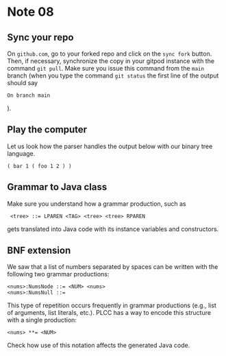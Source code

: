 # Note 08

## Sync your repo

On `github.com`, go to your forked repo and click on the `sync fork` button.
Then, if necessary, synchronize the copy in your gitpod instance with the
command `git pull`.  Make sure you issue this command from the `main` branch
(when you type the command `git status` the first line of the output should say

```
On branch main
```
).

## Play the computer

Let us look how the parser handles the output below with our binary tree
language.

```
( bar 1 ( foo 1 2 ) )
```

## Grammar to Java class

Make sure you understand how a grammar production, such as

```
 <tree> ::= LPAREN <TAG> <tree> <tree> RPAREN
```

gets translated into Java code with its instance variables and constructors.

## BNF extension

We saw that a list of numbers separated by spaces can be written with the
following two grammar productions:

```
<nums>:NumsNode ::= <NUM> <nums>
<nums>:NumsNull ::=
```

This type of repetition occurs frequently in grammar productions (e.g., list
of arguments, list literals, etc.).  PLCC has a way to encode this structure
with a single production:

```
<nums> **= <NUM>
```

Check how use of this notation affects the generated Java code.
